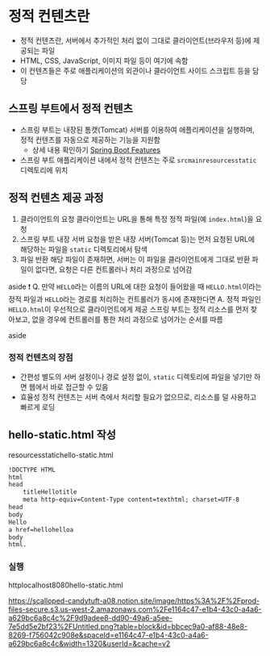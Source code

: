 # 정적 컨텐츠란

- 정적 컨텐츠란, 서버에서 추가적인 처리 없이 그대로 클라이언트(브라우저 등)에 제공되는 파일
- HTML, CSS, JavaScript, 이미지 파일 등이 여기에 속함
- 이 컨텐츠들은 주로 애플리케이션의 외관이나 클라이언트 사이드 스크립트 등을 담당

## 스프링 부트에서 정적 컨텐츠

- 스프링 부트는 내장된 톰캣(Tomcat) 서버를 이용하여 애플리케이션을 실행하며, 정적 컨텐츠를 자동으로 제공하는 기능을 지원함
    - 상세 내용 확인하기 [Spring Boot Features](httpsdocs.spring.iospring-bootdocs2.3.1.RELEASEreferencehtmlspring-boot-features.html#boot-features-spring-mvc-static-content)
- 스프링 부트 애플리케이션 내에서 정적 컨텐츠는 주로 `srcmainresourcesstatic` 디렉토리에 위치

## 정적 컨텐츠 제공 과정

1. 클라이언트의 요청 클라이언트는 URL을 통해 특정 정적 파일(예 `index.html`)을 요청
2. 스프링 부트 내장 서버 요청을 받은 내장 서버(Tomcat 등)는 먼저 요청된 URL에 해당하는 파일을 `static` 디렉토리에서 탐색
3. 파일 반환 해당 파일이 존재하면, 서버는 이 파일을 클라이언트에게 그대로 반환 파일이 없다면, 요청은 다른 컨트롤러나 처리 과정으로 넘어감

aside
❗ Q. 만약 `HELLO`라는 이름의 URL에 대한 요청이 들어왔을 때 `HELLO.html`이라는 정적 파일과 `HELLO`라는 경로를 처리하는 컨트롤러가 동시에 존재한다면
A. 정적 파일인 `HELLO.html`이 우선적으로 클라이언트에게 제공
스프링 부트는 정적 리소스를 먼저 찾아보고, 없을 경우에 컨트롤러를 통한 처리 과정으로 넘어가는 순서를 따름

aside

### 정적 컨텐츠의 장점

- 간편성 별도의 서버 설정이나 경로 설정 없이, `static` 디렉토리에 파일을 넣기만 하면 웹에서 바로 접근할 수 있음
- 효율성 정적 컨텐츠는 서버 측에서 처리할 필요가 없으므로, 리소스를 덜 사용하고 빠르게 로딩

## hello-static.html 작성

resourcesstatichello-static.html

```html
!DOCTYPE HTML
html
head
    titleHellotitle
    meta http-equiv=Content-Type content=texthtml; charset=UTF-8 
head
body
Hello
a href=hellohelloa
body
html.
```

### 실행

httplocalhost8080hello-static.html

https://scalloped-candytuft-a08.notion.site/image/https%3A%2F%2Fprod-files-secure.s3.us-west-2.amazonaws.com%2Fe1164c47-e1b4-43c0-a4a6-a629bc6a8c4c%2F9d9adee8-dd90-49a6-a5ee-7e5dd5e2bf23%2FUntitled.png?table=block&id=bbcec9a0-af88-48e8-8269-f756042c908e&spaceId=e1164c47-e1b4-43c0-a4a6-a629bc6a8c4c&width=1320&userId=&cache=v2